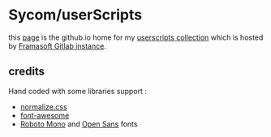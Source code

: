 # Sycom/userScripts
this [page](http://sycom.github.io/userScripts/outOfAm-z-n/) is the github.io home for my [userscripts collection](https://git.framasoft.org/sycom/userScripts) which is hosted by [Framasoft Gitlab instance](https://git.framasoft.org).

## credits
Hand coded with some libraries support :
* [normalize.css](http://necolas.github.io/normalize.css)
* [font-awesome](http://fontawesome.io)
* [Roboto Mono](https://www.google.com/fonts#ChoosePlace:select/Collection:Roboto+Mono) and [Open Sans](https://www.google.com/fonts#ChoosePlace:select/Collection:Open+Sans) fonts
